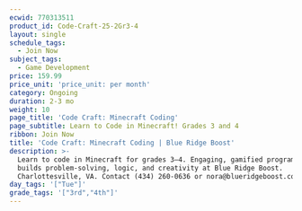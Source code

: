 ```yaml
---
ecwid: 770313511
product_id: Code-Craft-25-2Gr3-4
layout: single
schedule_tags:
  - Join Now
subject_tags:
  - Game Development
price: 159.99
price_unit: 'price_unit: per month'
category: Ongoing
duration: 2-3 mo
weight: 10
page_title: 'Code Craft: Minecraft Coding'
page_subtitle: Learn to Code in Minecraft! Grades 3 and 4
ribbon: Join Now
title: 'Code Craft: Minecraft Coding | Blue Ridge Boost'
description: >-
  Learn to code in Minecraft for grades 3–4. Engaging, gamified programming that
  builds problem-solving, logic, and creativity at Blue Ridge Boost.
  Charlottesville, VA. Contact (434) 260-0636 or nora@blueridgeboost.com .
day_tags: '["Tue"]'
grade_tags: '["3rd","4th"]'
---
```


